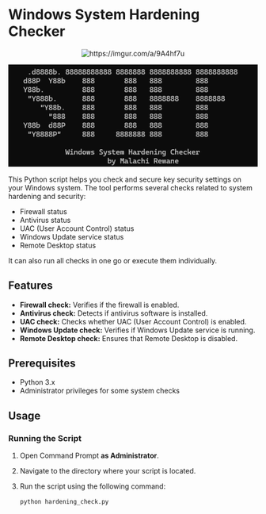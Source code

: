 # Windows System Hardening Checker
<p align="center">
<img src="https://imgur.com/a/9A4hf7u" alt="https://imgur.com/a/9A4hf7u"/>
</p>

![Screenshot 2025-03-04 054850](https://github.com/MalachiSec/Win_Hardening_Script_Py/blob/7d0955e8a38cc5ba83a4ae4ee478400aadf6a406/Screenshot%202025-03-04%20054850.png)

This Python script helps you check and secure key security settings on your Windows system. The tool performs several checks related to system hardening and security:

- Firewall status
- Antivirus status
- UAC (User Account Control) status
- Windows Update service status
- Remote Desktop status

It can also run all checks in one go or execute them individually.

## Features

- **Firewall check:** Verifies if the firewall is enabled.
- **Antivirus check:** Detects if antivirus software is installed.
- **UAC check:** Checks whether UAC (User Account Control) is enabled.
- **Windows Update check:** Verifies if Windows Update service is running.
- **Remote Desktop check:** Ensures that Remote Desktop is disabled.

## Prerequisites

- Python 3.x
- Administrator privileges for some system checks

## Usage

### Running the Script

1. Open Command Prompt **as Administrator**.
2. Navigate to the directory where your script is located.
3. Run the script using the following command:

   ```bash
   python hardening_check.py
